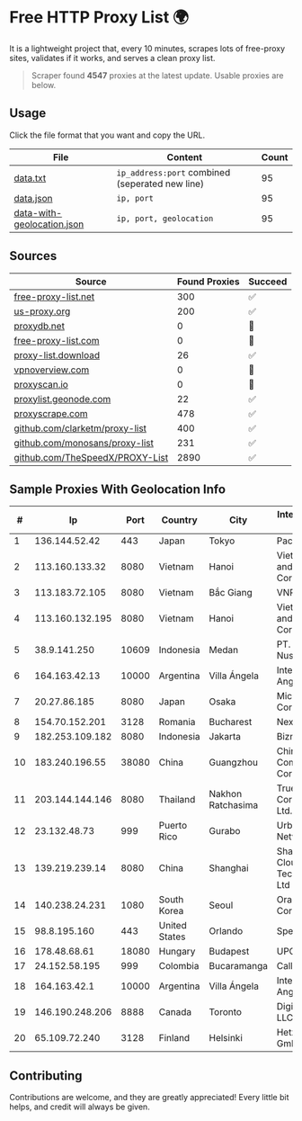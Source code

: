 
# Free HTTP Proxy List 🌍

It is a lightweight project that, every 10 minutes, scrapes lots of free-proxy sites, validates if it works, and serves a clean proxy list.


> Scraper found **4547** proxies at the latest update. Usable proxies are below.

## Usage

Click the file format that you want and copy the URL.


|File|Content|Count|
|----|-------|-----|
|[data.txt](https://raw.githubusercontent.com/themiralay/Proxy-List-World/master/data.txt)|`ip_address:port` combined (seperated new line)|95|
|[data.json](https://raw.githubusercontent.com/themiralay/Proxy-List-World/master/data.json)|`ip, port`|95|
|[data-with-geolocation.json](https://raw.githubusercontent.com/themiralay/Proxy-List-World/master/data-with-geolocation.json)|`ip, port, geolocation`|95|

## Sources

|Source|Found Proxies|Succeed|
|------|-------------|-------|
|[free-proxy-list.net](https://free-proxy-list.net)|300|✅|
|[us-proxy.org](https://www.us-proxy.org)|200|✅|
|[proxydb.net](http://proxydb.net)|0|🚫|
|[free-proxy-list.com](https://free-proxy-list.com/?page=&port=&type%5B%5D=http&type%5B%5D=https&up_time=0&search=Search)|0|🚫|
|[proxy-list.download](https://www.proxy-list.download/HTTP)|26|✅|
|[vpnoverview.com](https://vpnoverview.com/privacy/anonymous-browsing/free-proxy-servers)|0|🚫|
|[proxyscan.io](https://www.proxyscan.io)|0|🚫|
|[proxylist.geonode.com](https://proxylist.geonode.com/api/proxy-list?limit=300&page=1&sort_by=lastChecked&sort_type=desc&protocols=http,https)|22|✅|
|[proxyscrape.com](https://api.proxyscrape.com/v2/?request=displayproxies&protocol=http&timeout=10000&country=all&ssl=all&anonymity=all)|478|✅|
|[github.com/clarketm/proxy-list](https://raw.githubusercontent.com/clarketm/proxy-list/master/proxy-list-raw.txt)|400|✅|
|[github.com/monosans/proxy-list](https://raw.githubusercontent.com/monosans/proxy-list/main/proxies/http.txt)|231|✅|
|[github.com/TheSpeedX/PROXY-List](https://raw.githubusercontent.com/TheSpeedX/PROXY-List/master/http.txt)|2890|✅|


## Sample Proxies With Geolocation Info

|#|Ip|Port|Country|City|Internet Service Provider|
|-|--|----|-------|----|-------------------------|
|1|136.144.52.42|443|Japan|Tokyo|Packet Host, Inc.|
|2|113.160.133.32|8080|Vietnam|Hanoi|VietNam Post and Telecom Corporation|
|3|113.183.72.105|8080|Vietnam|Bắc Giang|VNPT|
|4|113.160.132.195|8080|Vietnam|Hanoi|VietNam Post and Telecom Corporation|
|5|38.9.141.250|10609|Indonesia|Medan|PT. Media Antar Nusa|
|6|164.163.42.13|10000|Argentina|Villa Ángela|Interret Villa Angela SRL|
|7|20.27.86.185|8080|Japan|Osaka|Microsoft Corporation|
|8|154.70.152.201|3128|Romania|Bucharest|NexonHost Srl|
|9|182.253.109.182|8080|Indonesia|Jakarta|Biznet Metronet|
|10|183.240.196.55|38080|China|Guangzhou|China Mobile Communications Corporation|
|11|203.144.144.146|8080|Thailand|Nakhon Ratchasima|True Internet Corporation CO. Ltd.|
|12|23.132.48.73|999|Puerto Rico|Gurabo|Urban Wifi Networks LLC|
|13|139.219.239.14|8080|China|Shanghai|Shanghai Blue Cloud Technology Co., Ltd|
|14|140.238.24.231|1080|South Korea|Seoul|Oracle Corporation|
|15|98.8.195.160|443|United States|Orlando|Spectrum|
|16|178.48.68.61|18080|Hungary|Budapest|UPC|
|17|24.152.58.195|999|Colombia|Bucaramanga|Calltopbx S.A.S.|
|18|164.163.42.1|10000|Argentina|Villa Ángela|Interret Villa Angela SRL|
|19|146.190.248.206|8888|Canada|Toronto|DigitalOcean, LLC|
|20|65.109.72.240|3128|Finland|Helsinki|Hetzner Online GmbH|



## Contributing

Contributions are welcome, and they are greatly appreciated! Every
little bit helps, and credit will always be given.

